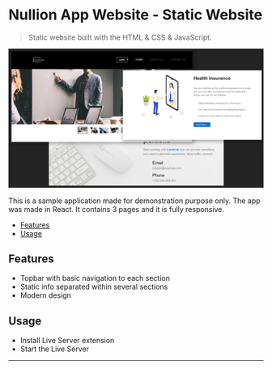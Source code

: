 # Nullion App Website - Static Website

> Static website built with the HTML & CSS & JavaScript.

<img src="screens.png">

This is a sample application made for demonstration purpose only. The app was made in React. It contains 3 pages and it is fully responsive.

<!-- toc -->

- [Features](#features)
- [Usage](#usage)

<!-- tocstop -->

## Features

- Topbar with basic navigation to each section
- Static info separated within several sections
- Modern design

## Usage

- Install Live Server extension
- Start the Live Server

---
